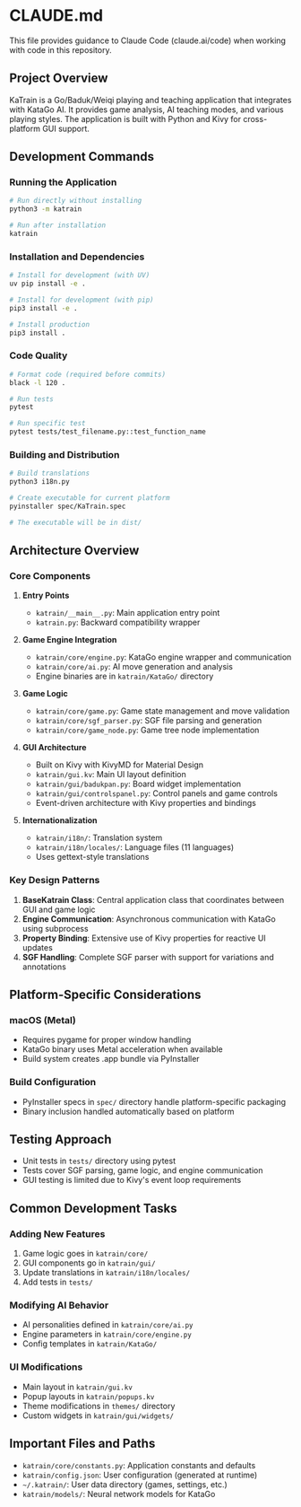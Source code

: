 # CLAUDE.md

This file provides guidance to Claude Code (claude.ai/code) when working with code in this repository.

## Project Overview

KaTrain is a Go/Baduk/Weiqi playing and teaching application that integrates with KataGo AI. It provides game analysis, AI teaching modes, and various playing styles. The application is built with Python and Kivy for cross-platform GUI support.

## Development Commands

### Running the Application
```bash
# Run directly without installing
python3 -m katrain

# Run after installation
katrain
```

### Installation and Dependencies
```bash
# Install for development (with UV)
uv pip install -e .

# Install for development (with pip)
pip3 install -e .

# Install production
pip3 install .
```

### Code Quality
```bash
# Format code (required before commits)
black -l 120 .

# Run tests
pytest

# Run specific test
pytest tests/test_filename.py::test_function_name
```

### Building and Distribution
```bash
# Build translations
python3 i18n.py

# Create executable for current platform
pyinstaller spec/KaTrain.spec

# The executable will be in dist/
```

## Architecture Overview

### Core Components

1. **Entry Points**
   - `katrain/__main__.py`: Main application entry point
   - `katrain.py`: Backward compatibility wrapper

2. **Game Engine Integration**
   - `katrain/core/engine.py`: KataGo engine wrapper and communication
   - `katrain/core/ai.py`: AI move generation and analysis
   - Engine binaries are in `katrain/KataGo/` directory

3. **Game Logic**
   - `katrain/core/game.py`: Game state management and move validation
   - `katrain/core/sgf_parser.py`: SGF file parsing and generation
   - `katrain/core/game_node.py`: Game tree node implementation

4. **GUI Architecture**
   - Built on Kivy with KivyMD for Material Design
   - `katrain/gui.kv`: Main UI layout definition
   - `katrain/gui/badukpan.py`: Board widget implementation
   - `katrain/gui/controlspanel.py`: Control panels and game controls
   - Event-driven architecture with Kivy properties and bindings

5. **Internationalization**
   - `katrain/i18n/`: Translation system
   - `katrain/i18n/locales/`: Language files (11 languages)
   - Uses gettext-style translations

### Key Design Patterns

1. **BaseKatrain Class**: Central application class that coordinates between GUI and game logic
2. **Engine Communication**: Asynchronous communication with KataGo using subprocess
3. **Property Binding**: Extensive use of Kivy properties for reactive UI updates
4. **SGF Handling**: Complete SGF parser with support for variations and annotations

## Platform-Specific Considerations

### macOS (Metal)
- Requires pygame for proper window handling
- KataGo binary uses Metal acceleration when available
- Build system creates .app bundle via PyInstaller

### Build Configuration
- PyInstaller specs in `spec/` directory handle platform-specific packaging
- Binary inclusion handled automatically based on platform

## Testing Approach

- Unit tests in `tests/` directory using pytest
- Tests cover SGF parsing, game logic, and engine communication
- GUI testing is limited due to Kivy's event loop requirements

## Common Development Tasks

### Adding New Features
1. Game logic goes in `katrain/core/`
2. GUI components go in `katrain/gui/`
3. Update translations in `katrain/i18n/locales/`
4. Add tests in `tests/`

### Modifying AI Behavior
- AI personalities defined in `katrain/core/ai.py`
- Engine parameters in `katrain/core/engine.py`
- Config templates in `katrain/KataGo/`

### UI Modifications
- Main layout in `katrain/gui.kv`
- Popup layouts in `katrain/popups.kv`
- Theme modifications in `themes/` directory
- Custom widgets in `katrain/gui/widgets/`

## Important Files and Paths

- `katrain/core/constants.py`: Application constants and defaults
- `katrain/config.json`: User configuration (generated at runtime)
- `~/.katrain/`: User data directory (games, settings, etc.)
- `katrain/models/`: Neural network models for KataGo